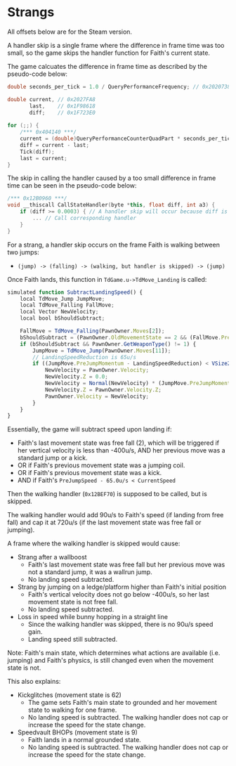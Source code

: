 # Strangs

All offsets below are for the Steam version.

A handler skip is a single frame where the difference in frame time was too small, so the game skips the handler function for Faith's current state.

The game calcuates the difference in frame time as described by the pseudo-code below:

```cpp
double seconds_per_tick = 1.0 / QueryPerformanceFrequency; // 0x2020738

double current, // 0x2027FA8
       last,    // 0x1F98618
       diff;    // 0x1F723E0
		   
for (;;) {
	/*** 0x404140 ***/
	current = (double)QueryPerformanceCounterQuadPart * seconds_per_tick + 16777216.0;
	diff = current - last;
	Tick(diff);
	last = current;
}
```

The skip in calling the handler caused by a too small difference in frame time can be seen in the pseudo-code below:

```cpp
/*** 0x12B0960 ***/
void __thiscall CallStateHandler(byte *this, float diff, int a3) {
	if (diff >= 0.0003) { // A handler skip will occur because diff is smaller than 0.0003
		... // Call corresponding handler
	}
}
```

For a strang, a handler skip occurs on the frame Faith is walking between two jumps:

- ```(jump) -> (falling) -> (walking, but handler is skipped) -> (jump)```

Once Faith lands, this function in `TdGame.u->TdMove_Landing` is called:
```js
simulated function SubtractLandingSpeed() {
    local TdMove_Jump JumpMove;
    local TdMove_Falling FallMove;
    local Vector NewVelocity;
    local bool bShouldSubtract;

    FallMove = TdMove_Falling(PawnOwner.Moves[2]);
    bShouldSubtract = (PawnOwner.OldMovementState == 2 && (FallMove.PreviousMove == 11 || FallMove.PreviousMove == 32)) || PawnOwner.OldMovementState == 61 || PawnOwner.OldMovementState == 32;
    if (bShouldSubtract && PawnOwner.GetWeaponType() != 1) {
        JumpMove = TdMove_Jump(PawnOwner.Moves[11]);
        // LandingSpeedReduction is 65u/s
        if ((JumpMove.PreJumpMomentum - LandingSpeedReduction) < VSize2D(PawnOwner.Velocity)) {
            NewVelocity = PawnOwner.Velocity;
            NewVelocity.Z = 0.0;
            NewVelocity = Normal(NewVelocity) * (JumpMove.PreJumpMomentum - LandingSpeedReduction);
            NewVelocity.Z = PawnOwner.Velocity.Z;
            PawnOwner.Velocity = NewVelocity;
        }
    } 
}
```

Essentially, the game will subtract speed upon landing if:
- Faith's last movement state was free fall (2), which will be triggered if her vertical velocity is less than -400u/s, AND her previous move was a standard jump or a kick.
- OR if Faith's previous movement state was a jumping coil.
- OR if Faith's previous movement state was a kick.
- AND if Faith's `PreJumpSpeed - 65.0u/s < CurrentSpeed`

Then the walking handler (`0x12BEF70`) is supposed to be called, but is skipped. 

The walking handler would add 90u/s to Faith's speed (if landing from free fall) and cap it at 720u/s (if the last movement state was free fall or jumping).

A frame where the walking handler is skipped would cause:
- Strang after a wallboost
	- Faith's last movement state was free fall but her previous move was not a standard jump, it was a wallrun jump.
	- No landing speed subtracted.
- Strang by jumping on a ledge/platform higher than Faith's initial position
	- Faith's vertical velocity does not go below -400u/s, so her last movement state is not free fall.
	- No landing speed subtracted.
- Loss in speed while bunny hopping in a straight line
	- Since the walking handler was skipped, there is no 90u/s speed gain.
	- Landing speed still subtracted.
	
Note: Faith's main state, which determines what actions are available (i.e. jumping) and Faith's physics, is still changed even when the movement state is not.
	
This also explains:
- Kickglitches (movement state is 62)
	- The game sets Faith's main state to grounded and her movement state to walking for one frame.
	- No landing speed is subtracted. The walking handler does not cap or increase the speed for the state change.
- Speedvault BHOPs (movement state is 9)
	- Faith lands in a normal grounded state.
	- No landing speed is subtracted. The walking handler does not cap or increase the speed for the state change.
